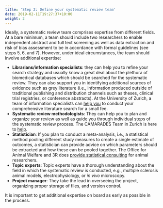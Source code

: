 ```yaml
---
title: 'Step 2: Define your systematic review team'
date: 2019-02-11T19:27:37+10:00
weight: 2
---
```


Ideally, a systematic review team comprises expertise from different fields. At a bare minimum, a team should include two researchers to enable independent abstract and full text screening as well as data extraction and risk of bias assessment to be in accordance with formal guidelines (see steps 5, 6, and 7). However, under ideal circumstances, the team should involve additional expertise:
- **Librarians/information specialists**: they can help you to refine your search strategy and usually know a great deal about the plethora of biomedical databases which should be searched for the systematic review. They can also support you in identifying additional sources of evidence such as grey literature (i.e., information produced outside of traditional publishing and distribution channels such as theses, clinical trial registries, or conference abstracts). At the University of Zurich, a team of information specialists can [help you](https://www.ub.uzh.ch/de/unterstuetzung-erhalten/fachliche-unterstuetzung/medizin/systematic-reviews-und-auftragsrecherchen.html) to conduct your comprehensive literature search for a small fee.
- **Systematic review methodologists**: They can help you to plan and organize your review as well as guide you through individual steps of the systematic review process. The CAMARADES Team in Zurich is here to [help](mailto:benjamin.ineichen@uzh.ch).
- **Statistician**: If you plan to conduct a meta-analysis, i.e., a statistical method pooling different study measures to create a single estimate of outcomes, a statistician can provide advice on which parameters should be extracted and how these can be pooled together. The Office for Animal Welfare and 3R does [provide statistical consulting](https://www.tierschutz.uzh.ch/en/about-us/Biostatistics-Consulting.html) for animal researchers.
- **Topic experts**: Topic experts have a thorough understanding about the field in which the systematic review is conducted, e.g., multiple sclerosis animal models, electrophysiology, or *in vivo* microscopy.
- **Project manager**: They take the lead in overseeing the project, organizing proper storage of files, and version control.

It is important to get additional expertise on board as early as possible in the process.

